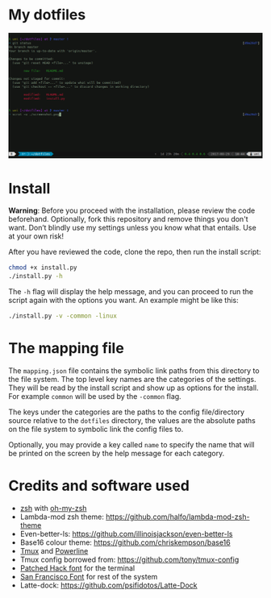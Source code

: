# My dotfiles

![](https://github.com/MaT1g3R/dotfiles/raw/master/screenshot.png)

# Install

**Warning**: Before you proceed with the installation, please review the code 
beforehand. Optionally, fork this repository and remove things you don't want. 
Don’t blindly use my settings unless you know what that entails. 
Use at your own risk!

After you have reviewed the code, clone the repo, then run the install script:

```bash
chmod +x install.py
./install.py -h
```

The `-h` flag will display the help message, and you can proceed to run the 
script again with the options you want. An example might be like this:

```bash
./install.py -v -common -linux
```

# The mapping file
The `mapping.json` file contains the symbolic link paths from this directory
to the file system. The top level key names are the categories of the settings.
They will be read by the install script and show up as options for the install.
For example `common` will be used by the `-common` flag.


The keys under the categories are the paths to the config file/directory source
relative to the `dotfiles` directory, the values are the absolute paths on the
file system to symbolic link the config files to.

Optionally, you may provide a key called `name` to specify the name that will 
be printed on the screen by the help message for each category.

# Credits and software used

* [zsh](http://www.zsh.org/) with 
  [oh-my-zsh](https://github.com/robbyrussell/oh-my-zsh)
* Lambda-mod zsh theme: https://github.com/halfo/lambda-mod-zsh-theme
* Even-better-ls: https://github.com/illinoisjackson/even-better-ls
* Base16 colour theme: https://github.com/chriskempson/base16
* [Tmux](https://github.com/tmux/tmux) and 
  [Powerline](https://github.com/powerline/powerline)
* Tmux config borrowed from: https://github.com/tony/tmux-config
* [Patched Hack font](https://github.com/ryanoasis/nerd-fonts/tree/master/patched-fonts/Hack) 
  for the terminal
* [San Francisco Font](https://github.com/supermarin/YosemiteSanFranciscoFont) 
  for rest of the system
* Latte-dock: https://github.com/psifidotos/Latte-Dock
